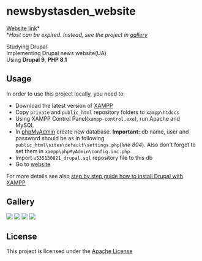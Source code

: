 # newsbystasden_website

[Website link](http://newsbystasden.site)*  
**Host can be expired. Instead, see the project in [gallery](https://github.com/StasDen/newsbystasden_website#gallery)*

Studying Drupal  
Implementing Drupal news website(UA)  
Using **Drupal 9**, **PHP 8.1**

Usage
-----
In order to use this project locally, you need to:
* Download the latest version of [XAMPP](https://www.apachefriends.org/download.html)
* Copy `private` and `public_html` repository folders to `xampp\htdocs`
* Using XAMPP Control Panel(`xampp-control.exe`), run Apache and MySQL
* In [phpMyAdmin](http://localhost/phpmyadmin) create new database. **Important:** db name, user and password should be as in following `public_html\sites\default\settings.php`(*line 804*). Also don't forget to set them in `xampp\phpMyAdmin\config.inc.php`
* Import `u535130821_drupal.sql` repository file to this db
* Go to [website](http://localhost/drupal)

For more details see also [step by step guide how to install Drupal with XAMPP](https://www.youtube.com/watch?v=kMfv_cVKOaA&t=239s)

Gallery
-------
![](https://user-images.githubusercontent.com/93178776/218453795-c8980d56-dece-459f-907c-3d3e7d7b8863.gif)
![](https://user-images.githubusercontent.com/93178776/218455185-140050d8-ff67-42b4-ba7d-09334f0e6ad7.png)
![](https://user-images.githubusercontent.com/93178776/218455301-16cef113-2d91-4033-9231-31c4417b2446.png)
![](https://user-images.githubusercontent.com/93178776/218455445-789962ea-dcd9-4e3c-98e7-e8b68b49f07e.png)

License
-------
This project is licensed under the [Apache License](https://github.com/StasDen/newsbystasden_website/blob/main/LICENSE.md)
